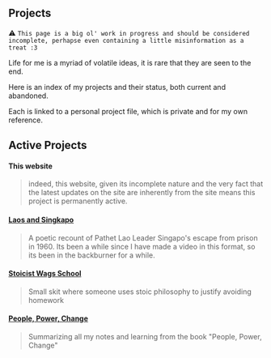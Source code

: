 Projects
---
:warning:
``
This page is a big ol' work in progress and should be considered incomplete, perhapse even containing a little misinformation as a treat :3
``

Life for me is a myriad of volatile ideas, it is rare that they are seen to the end.

Here is an index of my projects and their status, both current and abandoned.

Each is linked to a personal project file, which is private and for my own reference.

## Active Projects
#### This website
>indeed, this website, given its incomplete nature and the very fact that the latest updates on the site are inherently from the site means this project is permanently active.

#### [Laos and Singkapo](Laos_Singkapo.md)

>A poetic recount of Pathet Lao Leader Singapo's escape from prison in 1960. Its been a while since I have made a video in this format, so its been in the backburner for a while.

#### [Stoicist Wags School](Stoicist_Wags_School.md)

>Small skit where someone uses stoic philosophy to justify avoiding homework

#### [People, Power, Change](People_Power_Change.md)

> Summarizing all my notes and learning from the book "People, Power, Change" 

#### 